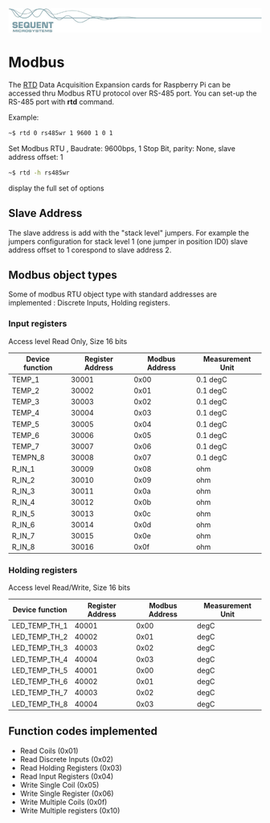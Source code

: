 [![rtd-rpi](readmeres/sequent.jpg)](https://sequentmicrosystems.com)

# Modbus

The [RTD](https://sequentmicrosystems.com/product/raspberry-pi-building-automation/) Data Acquisition Expansion cards for Raspberry Pi can be accessed thru Modbus RTU protocol over RS-485 port.
You can set-up the RS-485 port with **rtd** command.

Example:
```bash
~$ rtd 0 rs485wr 1 9600 1 0 1
```
Set Modbus RTU , Baudrate: 9600bps, 1 Stop Bit,  parity: None, slave address offset: 1
```bash
~$ rtd -h rs485wr
```
display the full set of options

## Slave Address
The slave address is add with the "stack level" jumpers. For example the jumpers configuration for stack level 1  (one jumper in position ID0) slave address offset to 1 corespond to slave address 2.

## Modbus object types
Some of modbus RTU object type with standard addresses are implemented : Discrete Inputs, Holding registers.

### Input registers

Access level Read Only, Size 16 bits

| Device function | Register Address | Modbus Address | Measurement Unit |
| --- | --- | --- | --- |
| TEMP_1 | 30001 | 0x00 | 0.1 degC |
| TEMP_2 | 30002 | 0x01 | 0.1 degC |
| TEMP_3 | 30003 | 0x02 | 0.1 degC |
| TEMP_4 | 30004 | 0x03 | 0.1 degC |
| TEMP_5 | 30005 | 0x04 | 0.1 degC |
| TEMP_6 | 30006 | 0x05 | 0.1 degC |
| TEMP_7 | 30007 | 0x06 | 0.1 degC |
| TEMPN_8 | 30008 | 0x07 | 0.1 degC |
| R_IN_1 | 30009 | 0x08 | ohm |
| R_IN_2 | 30010 | 0x09 | ohm |
| R_IN_3 | 30011 | 0x0a | ohm |
| R_IN_4 | 30012 | 0x0b | ohm |
| R_IN_5 | 30013 | 0x0c | ohm |
| R_IN_6 | 30014 | 0x0d | ohm |
| R_IN_7 | 30015 | 0x0e | ohm |
| R_IN_8 | 30016 | 0x0f | ohm |


### Holding registers

Access level Read/Write, Size 16 bits

| Device function | Register Address | Modbus Address | Measurement Unit |
| --- | --- | --- | --- |
| LED_TEMP_TH_1 | 40001 | 0x00 | degC |
| LED_TEMP_TH_2 | 40002 | 0x01 | degC |
| LED_TEMP_TH_3 | 40003 | 0x02 | degC |
| LED_TEMP_TH_4 | 40004 | 0x03 | degC |
| LED_TEMP_TH_5 | 40001 | 0x00 | degC |
| LED_TEMP_TH_6 | 40002 | 0x01 | degC |
| LED_TEMP_TH_7 | 40003 | 0x02 | degC |
| LED_TEMP_TH_8 | 40004 | 0x03 | degC |



## Function codes implemented

* Read Coils (0x01)
* Read Discrete Inputs (0x02)
* Read Holding Registers (0x03)
* Read Input Registers (0x04)
* Write Single Coil (0x05)
* Write Single Register (0x06)
* Write Multiple Coils (0x0f)
* Write Multiple registers (0x10)
